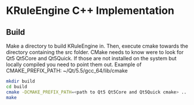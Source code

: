 KRuleEngine C++ Implementation
==============================

Build
-----
Make a directory to build KRuleEngine in.
Then, execute cmake towards the directory containing the src folder.
CMake needs to know were to look for Qt5 Qt5Core and Qt5Quick.
If those are not installed on the system but locally compiled you need
to point them out. Example of CMAKE_PREFIX_PATH: ~/Qt/5.5/gcc_64/lib/cmake

```bash
mkdir build
cd build
cmake -DCMAKE_PREFIX_PATH=<path to Qt5 Qt5Core and Qt5Quick cmake> ..
make
```
